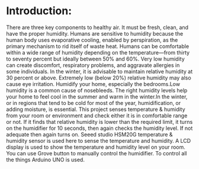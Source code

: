 # Introduction:
There are three key components to healthy air. It must be fresh, clean, and
have the proper humidity. Humans are sensitive to humidity because the
human body uses evaporative cooling, enabled by perspiration, as the
primary mechanism to rid itself of waste heat. Humans can be comfortable
within a wide range of humidity depending on the temperature—from thirty
to seventy percent but ideally between 50% and 60%. Very low humidity can
create discomfort, respiratory problems, and aggravate allergies in some
individuals. In the winter, it is advisable to maintain relative humidity at 30
percent or above. Extremely low (below 20%) relative humidity may also
cause eye irritation. Humidify your home, especially the bedrooms.Low
humidity is a common cause of nosebleeds. The right humidity levels help
your home to feel cool in the summer and warm in the winter.In the winter,
or in regions that tend to be cold for most of the year, humidification, or
adding moisture, is essential.
This project senses temperature & humidity from your room or environment
and check either it is in comfortable range or not. If it finds that relative
humidity is lower than the required limit, it turns on the humidifier for 10
seconds, then again checks the humidity level. If not adequate then again
turns on. Seeed studio HSM20G
temperature & humidity sensor is used here
to sense the temperature and humidity. A LCD display is used to show the
temperature and humidity level on your room. You can use Grove button to
manually control the humidifier. To control all the things Arduino UNO is
used.

